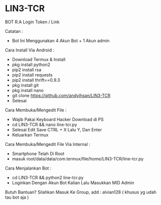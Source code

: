 # LIN3-TCR
BOT R.A Login Token / Link

Catatan : 
- Bot Ini Menggunakan 4 Akun Bot + 1 Akun admin <br>

Cara Install Via Android :
- Download Termux & Install<br>
- pkg install python2<br>
- pip2 install rsa<br>
- pip2 install requests<br>
- pip2 install thrift==0.9.3<br>
- pkg install git<br>
- pkg install nano<br>
- git clone https://github.com/andyihsan/LIN3-TCR<br>
- Selesai

Cara Membuka/Mengedit File :
- Wajib Pakai Keyboard Hacker Download di PS<br>
- cd LIN3-TCR && nano line-tcr.py<br>
- Selesai Edit Save CTRL + X Lalu Y, Dan Enter<br>
- Keluarkan Termux<br>

Cara Membuka/Mengedit File Via Internal :
- Smartphone Telah Di Root<br>
- masuk root/data/data/com.termux/file/home/LIN3-TCR/line-tcr.py<br>

Cara Menjalankan Bot :
- cd LIN3-TCR && python2 line-tcr.py<br>
- Loginkan Dengan Akun Bot Kalian Lalu Masukkan MID Admin

Butuh Bantuan? Silahkan Masuk Ke Group, add : alvian128 ( khusus yg udah tau bot aja )
